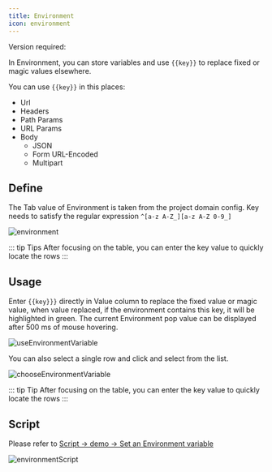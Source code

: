 ```yaml
---
title: Environment
icon: environment
---
```


Version required: <Badge text="2023.1.8" />

In Environment, you can store variables and use `{{key}}` to replace fixed or magic values elsewhere.

You can use `{{key}}` in this places:

- Url
- Headers
- Path Params
- URL Params
- Body
  - JSON
  - Form URL-Encoded
  - Multipart

## Define

The Tab value of Environment is taken from the project domain config. Key needs to satisfy the regular expression `^[a-z A-Z_][a-z A-Z 0-9_]`

![environment](/img/2023.1.8/environment.png)

::: tip Tips
After focusing on the table, you can enter the key value to quickly locate the rows
:::

## Usage

Enter `{{key}}}` directly in Value column to replace the fixed value or magic value, when value replaced, if the environment contains this key, it will be highlighted in green. The current Environment pop value can be displayed after 500 ms of mouse hovering.

![useEnvironmentVariable](/img/2023.1.8/useEnvironmentVariable.png)

You can also select a single row and click <ColorIcon icon="environment" /> and select from the list.

![chooseEnvironmentVariable](/img/2023.1.8/chooseEnvironmentVariable.png)

::: tip Tip
After focusing on the table, you can enter the key value to quickly locate the rows
:::

## Script

Please refer to [Script -> demo -> Set an Environment variable](../script.md#demo)

![environmentScript](/img/2023.1.8/environmentScript_en.png)
